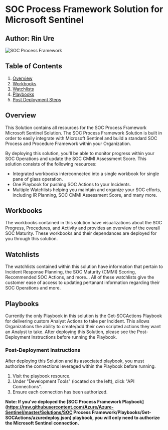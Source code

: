 # SOC Process Framework Solution for Microsoft Sentinel
## Author: Rin Ure

![SOC Process Framework](./SOCProcessFrameworkSolutionLanding.png)<br>

## Table of Contents

1. [Overview](#overview)
1. [Workbooks](#workbooks)
1. [Watchlists](#watchlists)
1. [Playbooks](#playbooks)
1. [Post Deployment Steps](#postdeployment)

<a name="overview">

## Overview
This Solution contains all resources for the SOC Process Framework Microsoft Sentinel Solution.
The SOC Process Framework Solution is built in order to easily integrate with Microsoft Sentinel and build a standard SOC Process and Procedure Framework within your Organization.

By deploying this solution, you'll be able to monitor progress within your SOC Operations and update the SOC CMMI Assessment Score.
This solution consists of the following resources:
- Integrated workbooks interconnected into a single workbook for single pane of glass operation.
- One Playbook for pushing SOC Actions to your Incidents.
- Multiple Watchlists helping you maintain and organize your SOC efforts, including IR Planning, SOC CMMI Assessment Score, and many more.

<a name="workbooks">

## Workbooks
The workbooks contained in this solution have visualizations about the SOC Progress, Procedures, and Activity and provides an overview of the overall SOC Maturity.
These workbooks and their dependances are deployed for you through this solution.

<a name="watchlists">

## Watchlists
The watchlists contained within this solution have information that pertain to Incident Response Planning, the SOC Maturity (CMMI) Scoring, Recommended SOC Actions, and more...
All of these watchlists give the customer ease of access to updating pertanant information regarding their SOC Operations and more.

<a name="playbooks">

## Playbooks
Currently the only Playbook in this solution is the Get-SOCActions Playbook for delivering custom Analyst Actions to take per Incident. This allows Organizations the ability to create/add their own scripted actions they want an Analyst to take. After deploying this Solution, please see the Post-Deployment Instructions before running the Playbook.

<a name="postdeployment">

### Post-Deployment Instructions
After deploying this Solution and its associated playbook, you must authorize the connections leveraged within the Playbook before running.

1. Visit the playbook resource.
2. Under "Development Tools" (located on the left), click "API Connections".
3. Ensure each connection has been authorized.

**Note: If you've deployed the [SOC Process Framework Playbook](https://raw.githubusercontent.com/Azure/Azure-Sentinel/master/Solutions/SOC Process Framework/Playbooks/Get-SOCActions/azuredeploy.json) playbook, you will only need to authorize the Microsoft Sentinel connection.**

